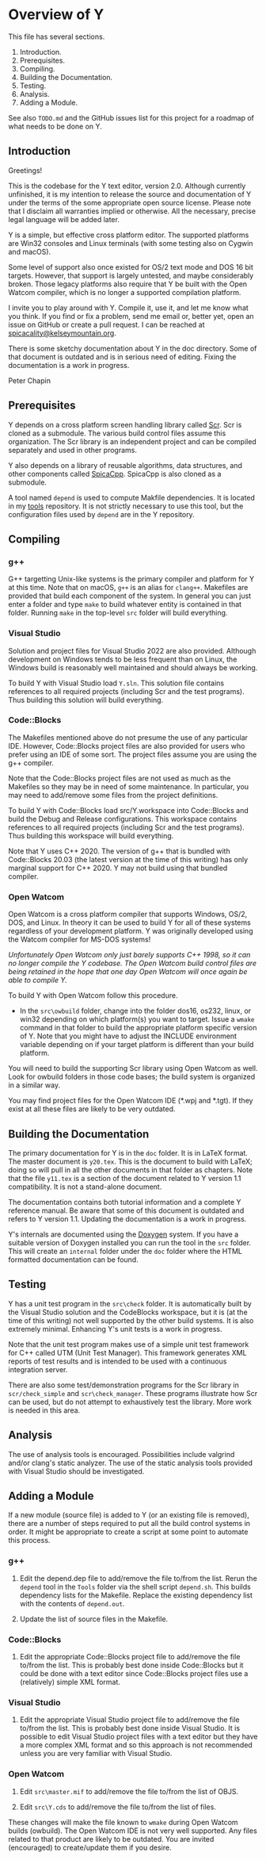 
Overview of Y
=============

This file has several sections.

 1. Introduction.
 2. Prerequisites.
 3. Compiling.
 4. Building the Documentation.
 5. Testing.
 6. Analysis.
 7. Adding a Module.

See also `TODO.md` and the GitHub issues list for this project for a roadmap of what needs to be
done on Y.

Introduction
------------

Greetings!

This is the codebase for the Y text editor, version 2.0. Although currently unfinished, it is my
intention to release the source and documentation of Y under the terms of the some appropriate
open source license. Please note that I disclaim all warranties implied or otherwise. All the
necessary, precise legal language will be added later.

Y is a simple, but effective cross platform editor. The supported platforms are Win32 consoles
and Linux terminals (with some testing also on Cygwin and macOS).

Some level of support also once existed for OS/2 text mode and DOS 16 bit targets. However, that
support is largely untested, and maybe considerably broken. Those legacy platforms also require
that Y be built with the Open Watcom compiler, which is no longer a supported compilation
platform.

I invite you to play around with Y. Compile it, use it, and let me know what you think. If you
find or fix a problem, send me email or, better yet, open an issue on GitHub or create a pull
request. I can be reached at spicacality@kelseymountain.org.

There is some sketchy documentation about Y in the doc directory. Some of that document is
outdated and is in serious need of editing. Fixing the documentation is a work in progress.

Peter Chapin


Prerequisites
-------------

Y depends on a cross platform screen handling library called
[Scr](https://github.com/pchapin/scr). Scr is cloned as a submodule. The various build control
files assume this organization. The Scr library is an independent project and can be compiled
separately and used in other programs.

Y also depends on a library of reusable algorithms, data structures, and other components called
[SpicaCpp](https://github.com/pchapin/spicacpp). SpicaCpp is also cloned as a submodule.

A tool named `depend` is used to compute Makfile dependencies. It is located in my
[tools](https://github.com/pchapin/tools) repository. It is not strictly necessary to use this
tool, but the configuration files used by `depend` are in the Y repository.


Compiling
---------

### g++

G++ targetting Unix-like systems is the primary compiler and platform for Y at this time. Note
that on macOS, `g++` is an alias for `clang++`. Makefiles are provided that build each component
of the system. In general you can just enter a folder and type `make` to build whatever entity
is contained in that folder. Running `make` in the top-level `src` folder will build everything.

### Visual Studio

Solution and project files for Visual Studio 2022 are also provided. Although development on
Windows tends to be less frequent than on Linux, the Windows build is reasonably well maintained
and should always be working.

To build Y with Visual Studio load `Y.sln`. This solution file contains references to all
required projects (including Scr and the test programs). Thus building this solution will build
everything.

### Code::Blocks

The Makefiles mentioned above do not presume the use of any particular IDE. However,
Code::Blocks project files are also provided for users who prefer using an IDE of some sort. The
project files assume you are using the g++ compiler.

Note that the Code::Blocks project files are not used as much as the Makefiles so they may be in
need of some maintenance. In particular, you may need to add/remove some files from the project
definitions.

To build Y with Code::Blocks load src/Y.workspace into Code::Blocks and build the Debug and
Release configurations. This workspace contains references to all required projects (including
Scr and the test programs). Thus building this workspace will build everything.

Note that Y uses C++ 2020. The version of g++ that is bundled with Code::Blocks 20.03 (the
latest version at the time of this writing) has only marginal support for C++ 2020. Y may not
build using that bundled compiler.

### Open Watcom

Open Watcom is a cross platform compiler that supports Windows, OS/2, DOS, and Linux. In theory
it can be used to build Y for all of these systems regardless of your development platform. Y
was originally developed using the Watcom compiler for MS-DOS systems!

*Unfortunately Open Watcom only just barely supports C++ 1998, so it can no longer compile the Y
codebase. The Open Watcom build control files are being retained in the hope that one day Open
Watcom will once again be able to compile Y.*

To build Y with Open Watcom follow this procedure.

+ In the `src\owbuild` folder, change into the folder dos16, os232, linux, or win32 depending on
  which platform(s) you want to target. Issue a `wmake` command in that folder to build the
  appropriate platform specific version of Y. Note that you might have to adjust the INCLUDE
  environment variable depending on if your target platform is different than your build
  platform.

You will need to build the supporting Scr library using Open Watcom as well. Look for owbuild
folders in those code bases; the build system is organized in a similar way.

You may find project files for the Open Watcom IDE (*.wpj and *.tgt). If they exist at all these
files are likely to be very outdated.

Building the Documentation
--------------------------

The primary documentation for Y is in the `doc` folder. It is in LaTeX format. The master
document is `y20.tex`. This is the document to build with LaTeX; doing so will pull in all the
other documents in that folder as chapters. Note that the file `y11.tex` is a section of the
document related to Y version 1.1 compatibility. It is not a stand-alone document.

The documentation contains both tutorial information and a complete Y reference manual. Be aware
that some of this document is outdated and refers to Y version 1.1. Updating the documentation
is a work in progress.

Y's internals are documented using the [Doxygen](http://www.doxygen.org/) system. If you have a
suitable version of Doxygen installed you can run the tool in the `src` folder. This will create
an `internal` folder under the `doc` folder where the HTML formatted documentation can be found.


Testing
-------

Y has a unit test program in the `src\check` folder. It is automatically built by the Visual
Studio solution and the CodeBlocks workspace, but it is (at the time of this writing) not well
supported by the other build systems. It is also extremely minimal. Enhancing Y's unit tests is
a work in progress.

Note that the unit test program makes use of a simple unit test framework for C++ called UTM
(Unit Test Manager). This framework generates XML reports of test results and is intended to be
used with a continuous integration server.

There are also some test/demonstration programs for the Scr library in `scr/check_simple` and
`scr\check_manager`. These programs illustrate how Scr can be used, but do not attempt to
exhaustively test the library. More work is needed in this area.


Analysis
--------

The use of analysis tools is encouraged. Possibilities include valgrind and/or clang's static
analyzer. The use of the static analysis tools provided with Visual Studio should be
investigated.


Adding a Module
---------------

If a new module (source file) is added to Y (or an existing file is removed), there are a number
of steps required to put all the build control systems in order. It might be appropriate to
create a script at some point to automate this process.

### g++

1. Edit the depend.dep file to add/remove the file to/from the list. Rerun the `depend` tool in
   the `Tools` folder via the shell script `depend.sh`. This builds dependency lists for the
   Makefile. Replace the existing dependency list with the contents of `depend.out`.

2. Update the list of source files in the Makefile.

### Code::Blocks

1. Edit the appropriate Code::Blocks project file to add/remove the file to/from the list. This
   is probably best done inside Code::Blocks but it could be done with a text editor since
   Code::Blocks project files use a (relatively) simple XML format.

### Visual Studio

1. Edit the appropriate Visual Studio project file to add/remove the file to/from the list. This
   is probably best done inside Visual Studio. It is possible to edit Visual Studio project
   files with a text editor but they have a more complex XML format and so this approach is not
   recommended unless you are very familiar with Visual Studio.

### Open Watcom

1. Edit `src\master.mif` to add/remove the file to/from the list of OBJS.

2. Edit `src\Y.cds` to add/remove the file to/from the list of files.

These changes will make the file known to `wmake` during Open Watcom builds (owbuild). The Open
Watcom IDE is not very well supported. Any files related to that product are likely to be
outdated. You are invited (encouraged) to create/update them if you desire.
